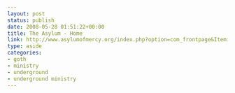```yaml
---
layout: post
status: publish
date: 2008-05-28 01:51:22+00:00
title: The Asylum - Home
link: http://www.asylumofmercy.org/index.php?option=com_frontpage&Itemid=1
type: aside
categories:
- goth
- ministry
- underground
- underground ministry
---
```

